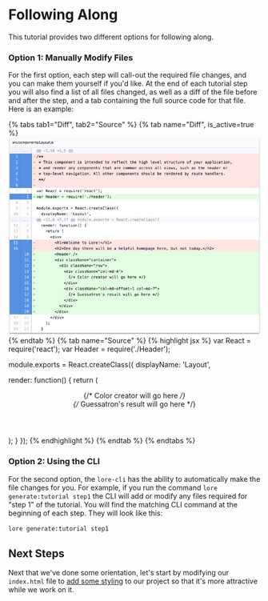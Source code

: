 # Following Along

This tutorial provides two different options for following along. 

### Option 1: Manually Modify Files

For the first option, each step will call-out the required file changes, and you can make them yourself if you'd like.
At the end of each tutorial step you will also find a list of all files changed, as well as a diff of the file before 
and after the step, and a tab containing the full source code for that file. Here is an example:

{% tabs tab1="Diff", tab2="Source" %}
{% tab name="Diff", is_active=true %}
![New Lore App](/assets/images/tutorial/step2-diff-layout.png)
{% endtab %}
{% tab name="Source" %}
{% highlight jsx %}
var React = require('react');
var Header = require('./Header');

module.exports = React.createClass({
  displayName: 'Layout',

  render: function() {
    return (
      <div>
        <Header />
        <div className="container">
          <div className="row">
            <div className="col-md-4">
              {/* Color creator will go here */}
            </div>
            <div className="col-md-offset-1 col-md-7">
              {/* Guessatron's result will go here */}
            </div>
          </div>
        </div>
      </div>
    );
  }
});
{% endhighlight %}
{% endtab %}
{% endtabs %}

### Option 2: Using the CLI

For the second option, the `lore-cli` has the ability to automatically make the file changes for you.  For example, 
if you run the command `lore generate:tutorial step1` the CLI will add or modify any files required for "step 1" of the
tutorial. You will find the matching CLI command at the beginning of each step. They will look like this:

```sh
lore generate:tutorial step1
```

## Next Steps

Next that we've done some orientation, let's start by modifying our `index.html` file to [add some styling](./Step1.md)
to our project so that it's more attractive while we work on it.
